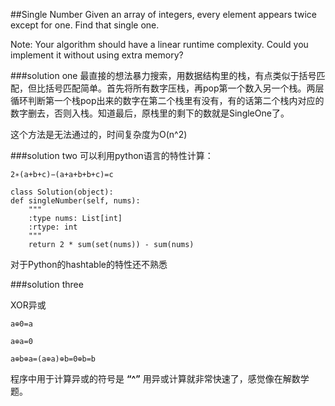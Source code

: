##Single Number
Given an array of integers, every element appears twice except for one. Find that single one.

Note:
Your algorithm should have a linear runtime complexity. Could you implement it without using extra memory?



###solution one
最直接的想法暴力搜索，用数据结构里的栈，有点类似于括号匹配，但比括号匹配简单。首先将所有数字压栈，再pop第一个数入另一个栈。两层循环判断第一个栈pop出来的数字在第二个栈里有没有，有的话第二个栈内对应的数字删去，否则入栈。知道最后，原栈里的剩下的数就是SingleOne了。

这个方法是无法通过的，时间复杂度为O(n^2)

###solution two
可以利用python语言的特性计算：

	2∗(a+b+c)−(a+a+b+b+c)=c
	
	class Solution(object):
    def singleNumber(self, nums):
        """
        :type nums: List[int]
        :rtype: int
        """
        return 2 * sum(set(nums)) - sum(nums)
	
对于Python的hashtable的特性还不熟悉

###solution three

XOR异或

	a⊕0=a
	
	a⊕a=0
	
	a⊕b⊕a=(a⊕a)⊕b=0⊕b=b
	
	
程序中用于计算异或的符号是 __“^”__
用异或计算就非常快速了，感觉像在解数学题。